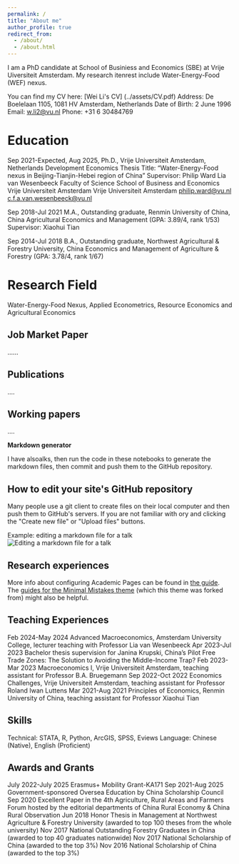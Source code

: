 ```yaml
---
permalink: /
title: "About me"
author_profile: true
redirect_from: 
  - /about/
  - /about.html
---
```


I am a PhD candidate at School of Businiess and Economics (SBE) at Vrije Uiversiteit Amsterdam. My research itenrest include Water-Energy-Food (WEF) nexus.

You can find my CV here: [Wei Li's CV] (../assets/CV.pdf)
Address: De Boelelaan 1105, 1081 HV Amsterdam, Netherlands 
Date of Birth: 2 June 1996
Email: w.li2@vu.nl 
Phone: +31 6 30484769

Education
======
Sep 2021-Expected, Aug 2025, Ph.D., Vrije Universiteit Amsterdam, Netherlands
Development Economics
Thesis Title: “Water-Energy-Food nexus in Beijing-Tianjin-Hebei region of China”
Supervisor:
Philip Ward Lia van Wesenbeeck
Faculty of Science School of Business and Economics
Vrije Universiteit Amsterdam Vrije Universiteit Amsterdam
philip.ward@vu.nl c.f.a.van.wesenbeeck@vu.nl

Sep 2018-Jul 2021 M.A., Outstanding graduate, Renmin University of China, China
Agricultural Economics and Management (GPA: 3.89/4, rank 1/53)
Supervisor: Xiaohui Tian

Sep 2014-Jul 2018 B.A., Outstanding graduate, Northwest Agricultural & Forestry University, China
Economics and Management of Agriculture & Forestry (GPA: 3.78/4, rank 1/67)

Research Field
======
Water-Energy-Food Nexus, Applied Econometrics, Resource Economics and Agricultural Economics

Job Market Paper
------
...... 

Publications
------
....

Working papers
------
....



**Markdown generator**

I have alsoalks, then run the code in these notebooks to generate the markdown files, then commit and push them to the GitHub repository.

How to edit your site's GitHub repository
------
Many people use a git client to create files on their local computer and then push them to GitHub's servers. If you are not familiar with  ory and clicking the "Create new file" or "Upload files" buttons. 

Example: editing a markdown file for a talk
![Editing a markdown file for a talk](/images/editing-talk.png)

Research experiences
------
More info about configuring Academic Pages can be found in [the guide](https://academicpages.github.io/markdown/). The [guides for the Minimal Mistakes theme](https://mmistakes.github.io/minimal-mistakes/docs/configuration/) (which this theme was forked from) might also be helpful.

Teaching Experiences
------
Feb 2024-May 2024 Advanced Macroeconomics, Amsterdam University College, lecturer teaching with Professor Lia van Wesenbeeck
Apr 2023-Jul 2023 Bachelor thesis supervision for Janina Krupski, China’s Pilot Free Trade Zones: The Solution to Avoiding the Middle-Income Trap?
Feb 2023-Mar 2023 Macroeconomics I, Vrije Universiteit Amsterdam, teaching assistant for Professor B.A. Bruegemann
Sep 2022-Oct 2022 Economics Challenges, Vrije Universiteit Amsterdam, teaching assistant for Professor Roland Iwan Luttens
Mar 2021-Aug 2021 Principles of Economics, Renmin University of China, teaching assistant for Professor
Xiaohui Tian

Skills
------
Technical: STATA, R, Python, ArcGIS, SPSS, Eviews
Language: Chinese (Native), English (Proficient)

Awards and Grants
------
July 2022-July 2025 Erasmus+ Mobility Grant-KA171
Sep 2021-Aug 2025 Government-sponsored Oversea Education by China Scholarship Council
Sep 2020 Excellent Paper in the 4th Agriculture, Rural Areas and Farmers Forum hosted by the
editorial departments of China Rural Economy & China Rural Observation
Jun 2018 Honor Thesis in Management at Northwest Agriculture & Forestry University
(awarded to top 100 theses from the whole university)
Nov 2017 National Outstanding Forestry Graduates in China (awarded to top 40 graduates
nationwide)
Nov 2017 National Scholarship of China (awarded to the top 3%)
Nov 2016 National Scholarship of China (awarded to the top 3%)


